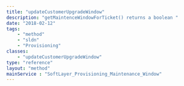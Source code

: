 ```yaml
---
title: "updateCustomerUpgradeWindow"
description: "getMaintenceWindowForTicket() returns a boolean "
date: "2018-02-12"
tags:
    - "method"
    - "sldn"
    - "Provisioning"
classes:
    - "updateCustomerUpgradeWindow"
type: "reference"
layout: "method"
mainService : "SoftLayer_Provisioning_Maintenance_Window"
---
```

